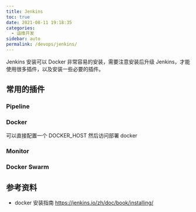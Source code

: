 ```yaml
---
title: Jenkins
toc: true
date: 2021-08-11 19:18:35
categories: 
  - 运维开发
sidebar: auto
permalink: /devops/jenkins/
---
```


Jenkins 安装可以 Docker 非常容易的安装，需要注意安装后升级 Jenkins，才能使用很多插件，以及安装一些必要的插件。

## 常用的插件

### Pipeline

### Docker 

可以直接配置一个 DOCKER_HOST 然后访问部署 docker

### Monitor 

### Docker Swarm


## 参考资料

- docker 安装指南 https://jenkins.io/zh/doc/book/installing/
